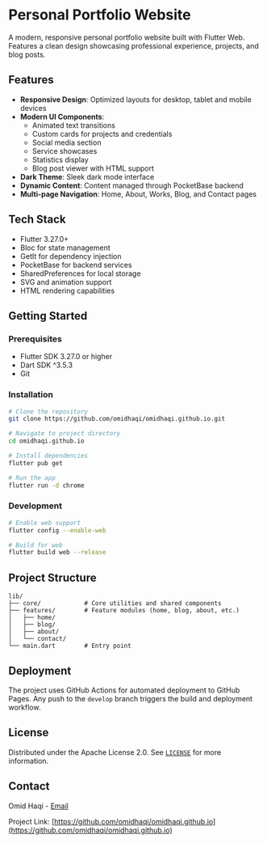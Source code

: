 # Personal Portfolio Website

A modern, responsive personal portfolio website built with Flutter Web. Features a clean design showcasing professional experience, projects, and blog posts.

## Features

- **Responsive Design**: Optimized layouts for desktop, tablet and mobile devices
- **Modern UI Components**:
  - Animated text transitions 
  - Custom cards for projects and credentials
  - Social media section
  - Service showcases
  - Statistics display
  - Blog post viewer with HTML support
- **Dark Theme**: Sleek dark mode interface
- **Dynamic Content**: Content managed through PocketBase backend
- **Multi-page Navigation**: Home, About, Works, Blog, and Contact pages

## Tech Stack

- Flutter 3.27.0+
- Bloc for state management
- GetIt for dependency injection
- PocketBase for backend services
- SharedPreferences for local storage
- SVG and animation support
- HTML rendering capabilities

## Getting Started

### Prerequisites

- Flutter SDK 3.27.0 or higher
- Dart SDK ^3.5.3
- Git

### Installation

```bash
# Clone the repository
git clone https://github.com/omidhaqi/omidhaqi.github.io.git

# Navigate to project directory
cd omidhaqi.github.io

# Install dependencies
flutter pub get

# Run the app
flutter run -d chrome
```

### Development

```bash
# Enable web support
flutter config --enable-web

# Build for web
flutter build web --release
```

## Project Structure

```
lib/
├── core/            # Core utilities and shared components
├── features/        # Feature modules (home, blog, about, etc.)
│   ├── home/
│   ├── blog/
│   ├── about/
│   └── contact/
└── main.dart        # Entry point
```

## Deployment

The project uses GitHub Actions for automated deployment to GitHub Pages. Any push to the `develop` branch triggers the build and deployment workflow.

## License

Distributed under the Apache License 2.0. See [`LICENSE`](LICENSE) for more information.

## Contact

Omid Haqi - [Email](mailto:omid.haqi@outlook.com)

Project Link: [https://github.com/omidhaqi/omidhaqi.github.io](https://github.com/omidhaqi/omidhaqi.github.io)